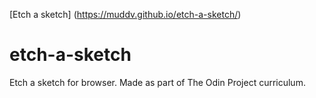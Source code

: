 [Etch a sketch] (https://muddv.github.io/etch-a-sketch/)
# etch-a-sketch
Etch a sketch for browser. Made as part of The Odin Project curriculum.
